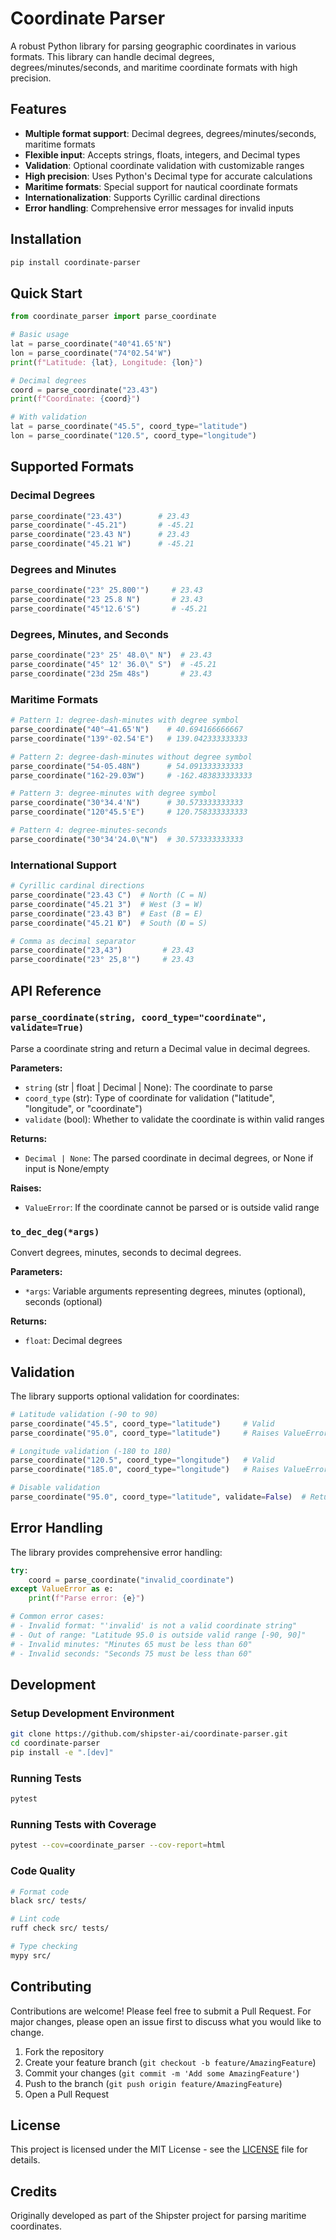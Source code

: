 # Coordinate Parser

A robust Python library for parsing geographic coordinates in various formats. This library can handle decimal degrees, degrees/minutes/seconds, and maritime coordinate formats with high precision.

## Features

- **Multiple format support**: Decimal degrees, degrees/minutes/seconds, maritime formats
- **Flexible input**: Accepts strings, floats, integers, and Decimal types
- **Validation**: Optional coordinate validation with customizable ranges
- **High precision**: Uses Python's Decimal type for accurate calculations
- **Maritime formats**: Special support for nautical coordinate formats
- **Internationalization**: Supports Cyrillic cardinal directions
- **Error handling**: Comprehensive error messages for invalid inputs

## Installation

```bash
pip install coordinate-parser
```

## Quick Start

```python
from coordinate_parser import parse_coordinate

# Basic usage
lat = parse_coordinate("40°41.65'N")
lon = parse_coordinate("74°02.54'W")
print(f"Latitude: {lat}, Longitude: {lon}")

# Decimal degrees
coord = parse_coordinate("23.43")
print(f"Coordinate: {coord}")

# With validation
lat = parse_coordinate("45.5", coord_type="latitude")
lon = parse_coordinate("120.5", coord_type="longitude")
```

## Supported Formats

### Decimal Degrees

```python
parse_coordinate("23.43")        # 23.43
parse_coordinate("-45.21")       # -45.21
parse_coordinate("23.43 N")      # 23.43
parse_coordinate("45.21 W")      # -45.21
```

### Degrees and Minutes

```python
parse_coordinate("23° 25.800'")     # 23.43
parse_coordinate("23 25.8 N")       # 23.43
parse_coordinate("45°12.6'S")       # -45.21
```

### Degrees, Minutes, and Seconds

```python
parse_coordinate("23° 25' 48.0\" N")  # 23.43
parse_coordinate("45° 12' 36.0\" S")  # -45.21
parse_coordinate("23d 25m 48s")       # 23.43
```

### Maritime Formats

```python
# Pattern 1: degree-dash-minutes with degree symbol
parse_coordinate("40°–41.65'N")    # 40.694166666667
parse_coordinate("139°-02.54'E")   # 139.042333333333

# Pattern 2: degree-dash-minutes without degree symbol
parse_coordinate("54-05.48N")      # 54.091333333333
parse_coordinate("162-29.03W")     # -162.483833333333

# Pattern 3: degree-minutes with degree symbol
parse_coordinate("30°34.4'N")      # 30.573333333333
parse_coordinate("120°45.5'E")     # 120.758333333333

# Pattern 4: degree-minutes-seconds
parse_coordinate("30°34'24.0\"N")  # 30.573333333333
```

### International Support

```python
# Cyrillic cardinal directions
parse_coordinate("23.43 С")  # North (С = N)
parse_coordinate("45.21 З")  # West (З = W)
parse_coordinate("23.43 В")  # East (В = E)
parse_coordinate("45.21 Ю")  # South (Ю = S)

# Comma as decimal separator
parse_coordinate("23,43")         # 23.43
parse_coordinate("23° 25,8'")     # 23.43
```

## API Reference

### `parse_coordinate(string, coord_type="coordinate", validate=True)`

Parse a coordinate string and return a Decimal value in decimal degrees.

**Parameters:**

- `string` (str | float | Decimal | None): The coordinate to parse
- `coord_type` (str): Type of coordinate for validation ("latitude", "longitude", or "coordinate")
- `validate` (bool): Whether to validate the coordinate is within valid ranges

**Returns:**

- `Decimal | None`: The parsed coordinate in decimal degrees, or None if input is None/empty

**Raises:**

- `ValueError`: If the coordinate cannot be parsed or is outside valid range

### `to_dec_deg(*args)`

Convert degrees, minutes, seconds to decimal degrees.

**Parameters:**

- `*args`: Variable arguments representing degrees, minutes (optional), seconds (optional)

**Returns:**

- `float`: Decimal degrees

## Validation

The library supports optional validation for coordinates:

```python
# Latitude validation (-90 to 90)
parse_coordinate("45.5", coord_type="latitude")     # Valid
parse_coordinate("95.0", coord_type="latitude")     # Raises ValueError

# Longitude validation (-180 to 180)
parse_coordinate("120.5", coord_type="longitude")   # Valid
parse_coordinate("185.0", coord_type="longitude")   # Raises ValueError

# Disable validation
parse_coordinate("95.0", coord_type="latitude", validate=False)  # Returns 95.0
```

## Error Handling

The library provides comprehensive error handling:

```python
try:
    coord = parse_coordinate("invalid_coordinate")
except ValueError as e:
    print(f"Parse error: {e}")

# Common error cases:
# - Invalid format: "'invalid' is not a valid coordinate string"
# - Out of range: "Latitude 95.0 is outside valid range [-90, 90]"
# - Invalid minutes: "Minutes 65 must be less than 60"
# - Invalid seconds: "Seconds 75 must be less than 60"
```

## Development

### Setup Development Environment

```bash
git clone https://github.com/shipster-ai/coordinate-parser.git
cd coordinate-parser
pip install -e ".[dev]"
```

### Running Tests

```bash
pytest
```

### Running Tests with Coverage

```bash
pytest --cov=coordinate_parser --cov-report=html
```

### Code Quality

```bash
# Format code
black src/ tests/

# Lint code
ruff check src/ tests/

# Type checking
mypy src/
```

## Contributing

Contributions are welcome! Please feel free to submit a Pull Request. For major changes, please open an issue first to discuss what you would like to change.

1. Fork the repository
2. Create your feature branch (`git checkout -b feature/AmazingFeature`)
3. Commit your changes (`git commit -m 'Add some AmazingFeature'`)
4. Push to the branch (`git push origin feature/AmazingFeature`)
5. Open a Pull Request

## License

This project is licensed under the MIT License - see the [LICENSE](LICENSE) file for details.

## Credits

Originally developed as part of the Shipster project for parsing maritime coordinates.
